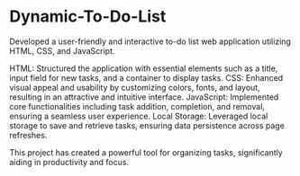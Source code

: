 # Dynamic-To-Do-List
Developed a user-friendly and interactive to-do list web application utilizing HTML, CSS, and JavaScript.

HTML: Structured the application with essential elements such as a title, input field for new tasks, and a container to display tasks.
CSS: Enhanced visual appeal and usability by customizing colors, fonts, and layout, resulting in an attractive and intuitive interface.
JavaScript: Implemented core functionalities including task addition, completion, and removal, ensuring a seamless user experience.
Local Storage: Leveraged local storage to save and retrieve tasks, ensuring data persistence across page refreshes.

This project has created a powerful tool for organizing tasks, significantly aiding in productivity and focus.
